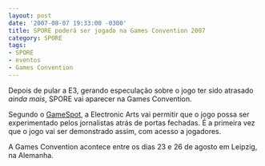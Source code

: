 ```yaml
---
layout: post
date: '2007-08-07 19:33:00 -0300'
title: SPORE poderá ser jogado na Games Convention 2007
category: SPORE
tags:
- SPORE
- eventos
- Games Convention
---
```

Depois de pular a E3, gerando especulação sobre o jogo ter sido atrasado _ainda mais_, SPORE vai aparecer na Games Convention.

Segundo o [GameSpot](http://www.gamespot.com/news/6176305.html?part=rss&tag=gs_news&subj=6176305), a Electronic Arts vai permitir que o jogo possa ser experimentado pelos jornalistas atrás de portas fechadas. É a primeira vez que o jogo vai ser demonstrado assim, com acesso a jogadores.

A Games Convention acontece entre os dias 23 e 26 de agosto em Leipzig, na Alemanha.
